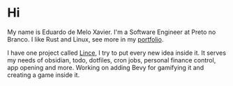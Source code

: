 # Hi

My name is Eduardo de Melo Xavier. I'm a Software Engineer at Preto no Branco. I like Rust and Linux, see more in my [portfolio](https://portfolio-xaviduds-projects.vercel.app/).

I have one project called [Lince](https://github.com/lince-social/lince), I try to put every new idea inside it. It serves my needs of obsidian, todo, dotfiles, cron jobs, personal finance control, app opening and more. Working on adding Bevy for gamifying it and creating a game inside it.
